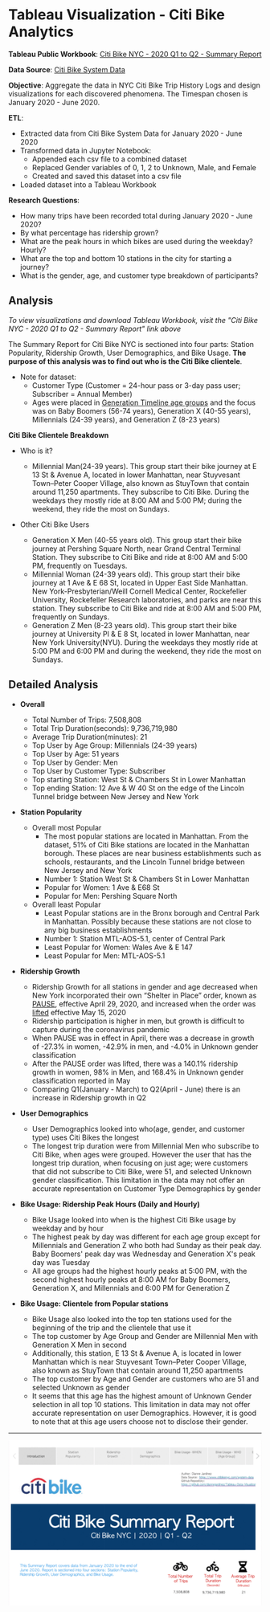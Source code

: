 # Tableau Visualization - Citi Bike Analytics

**Tableau Public Workbook**: [Citi Bike NYC - 2020 Q1 to Q2 - Summary Report](https://public.tableau.com/profile/diannejardinez#!/vizhome/UCB-CitiBikeNYC-2020Q1Q2-SummaryReport-Final/CitiBikeSummaryReport-2020-Q1Q2)


**Data Source**: [Citi Bike System Data](https://www.citibikenyc.com/system-data)


**Objective**: Aggregate the data in NYC Citi Bike Trip History Logs and design visualizations for each discovered phenomena. The Timespan chosen is January 2020 - June 2020.


**ETL**: 
- Extracted data from Citi Bike System Data for January 2020 - June 2020
- Transformed data in Jupyter Notebook:
	- Appended each csv file to a combined dataset
	- Replaced Gender variables of 0, 1, 2 to Unknown, Male, and Female
	- Created and saved this dataset into a csv file
- Loaded dataset into a Tableau Workbook

**Research Questions**:
- How many trips have been recorded total during January 2020 - June 2020?
- By what percentage has ridership grown?
- What are the peak hours in which bikes are used during the weekday? Hourly?
- What are the top and bottom 10 stations in the city for starting a journey?
- What is the gender, age, and customer type breakdown of participants?



## Analysis
*To view visualizations and download Tableau Workbook, visit the "Citi Bike NYC - 2020 Q1 to Q2 - Summary Report" link above*

The Summary Report for Citi Bike NYC is sectioned into four parts: Station Popularity, Ridership Growth, User Demographics, and Bike Usage. **The purpose of this analysis was to find out who is the Citi Bike clientele**.

- Note for dataset: 
	- Customer Type (Customer = 24-hour pass or 3-day pass user; Subscriber = Annual Member)
	- Ages were placed in [Generation Timeline age groups](https://commons.wikimedia.org/wiki/File:Generation_timeline.svg) and the focus was on Baby Boomers (56-74 years), Generation X (40-55 years), Millennials (24-39 years), and Generation Z (8-23 years)


**Citi Bike Clientele Breakdown**
- Who is it?
	- Millennial Man(24-39 years). This group start their bike journey at E 13 St & Avenue A, located in lower Manhattan, near Stuyvesant Town–Peter Cooper Village, also known as StuyTown that contain around 11,250 apartments. They subscribe to Citi Bike. During the weekdays they mostly ride at 8:00 AM and 5:00 PM; during the weekend, they ride the most on Sundays. 


- Other Citi Bike Users
	- Generation X Men (40-55 years old). This group start their bike journey at Pershing Square North, near Grand Central Terminal Station. They subscribe to Citi Bike and ride at 8:00 AM and 5:00 PM, frequently on Tuesdays. 
	- Millennial Woman (24-39 years old). This group start their bike journey at 1 Ave & E 68 St, located in Upper East Side Manhattan. New York-Presbyterian/Weill Cornell Medical Center, Rockefeller University, Rockefeller Research laboratories, and parks are near this station. They subscribe to Citi Bike and ride at 8:00 AM and 5:00 PM, frequently on Sundays. 
	- Generation Z Men (8-23 years old). This group start their bike journey at University Pl & E 8 St, located in lower Manhattan, near New York University(NYU). During the weekdays they mostly ride at 5:00 PM and 6:00 PM and during the weekend, they ride the most on Sundays. 


## Detailed Analysis
- **Overall**
	- Total Number of Trips: 7,508,808
	- Total Trip Duration(seconds): 9,736,719,980
	- Average Trip Duration(minutes): 21
	- Top User by Age Group: Millennials (24-39 years)
	- Top User by Age: 51 years
	- Top User by Gender: Men
	- Top User by Customer Type: Subscriber
	- Top starting Station: West St & Chambers St in Lower Manhattan
	- Top ending Station: 12 Ave & W 40 St on the edge of the Lincoln Tunnel bridge between New Jersey and New York  

- **Station Popularity**
	- Overall most Popular
		- The most popular stations are located in Manhattan. From the dataset, 51% of Citi Bike stations are located in the Manhattan borough. These places are near business establishments such as schools, restaurants, and the Lincoln Tunnel bridge between New Jersey and New York 
		- Number 1: Station West St & Chambers St in Lower Manhattan
		- Popular for Women: 1 Ave & E68 St
		- Popular for Men: Pershing Square North
	- Overall least Popular
		- Least Popular stations are in the Bronx borough and Central Park in Manhattan. Possibly because these stations are not close to any big business establishments 
		- Number 1: Station MTL-AOS-5.1, center of Central Park
		- Least Popular for Women: Wales Ave & E 147
		- Least Popular for Men: MTL-AOS-5.1

- **Ridership Growth**
	- Ridership Growth for all stations in gender and age decreased when New York incorporated their own “Shelter in Place” order, known as [PAUSE](https://ny.curbed.com/2020/3/20/21187022/coronavirus-new-york-shutdown-shelter-in-place), effective April 29, 2020, and increased when the order was [lifted](https://www.nbcnewyork.com/news/local/shutdown-extended-in-nyc-suburbs-5-regions-enter-1st-reopening-phase-friday/2418251/) effective May 15, 2020
	- Ridership participation is higher in men, but growth is difficult to capture during the coronavirus pandemic
	- When PAUSE was in effect in April, there was a decrease in growth of -27.3% in women, -42.9% in men, and -4.0% in Unknown gender classification
	- After the PAUSE order was lifted, there was a 140.1% ridership growth in women, 98% in Men, and 168.4% in Unknown gender classification reported in May
	- Comparing Q1(January - March) to Q2(April - June) there is an increase in Ridership growth in Q2

- **User Demographics**
	- User Demographics looked into who(age, gender, and customer type) uses Citi Bikes the longest
	- The longest trip duration were from Millennial Men who subscribe to Citi Bike, when ages were grouped. However the user that has the longest trip duration, when focusing on just age; were customers that did not subscribe to Citi Bike, were 51, and selected Unknown gender classification. This limitation in the data may not offer an accurate representation on Customer Type Demographics by gender

- **Bike Usage: Ridership Peak Hours (Daily and Hourly)**
	- Bike Usage looked into when is the highest Citi Bike usage by weekday and by hour
	- The highest peak by day was different for each age group except for Millennials and Generation Z who both had Sunday as their peak day. Baby Boomers' peak day was Wednesday and Generation X's peak day was Tuesday
	- All age groups had the highest hourly peaks at 5:00 PM, with the second highest hourly peaks at 8:00 AM for Baby Boomers, Generation X, and Millennials and 6:00 PM for Generation Z

- **Bike Usage: Clientele from Popular stations**
	- Bike Usage also looked into the top ten stations used for the beginning of the trip and the clientele that use it
	- The top customer by Age Group and Gender are Millennial Men with Generation X Men in second
	- Additionally, this station, E 13 St & Avenue A, is located in lower Manhattan which is near Stuyvesant Town–Peter Cooper Village, also known as StuyTown that contain around 11,250 apartments
	- The top customer by Age and Gender are customers who are 51 and selected Unknown as gender
	- It seems that this age has the highest amount of Unknown Gender selection in all top 10 stations. This limitation in data may not offer accurate representation on user Demographics. However, it is good to note that at this age users choose not to disclose their gender.


---


![](https://github.com/diannejardinez/Tableau-Data-Visualization/blob/master/Citi%20Bike%20NYC-Summary%20Report.gif)